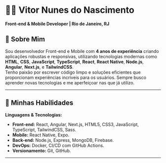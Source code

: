 # 🧑‍💻 **Vitor Nunes do Nascimento**
**Front-end & Mobile Developer | Rio de Janeiro, RJ**  

## 👋 **Sobre Mim**

Sou desenvolvedor Front-end e Mobile com **4 anos de experiência** criando aplicações robustas e responsivas, utilizando tecnologias modernas como **HTML**, **CSS**, **JavaScript**, **TypeScript**, **React**, **React Native**, **Node.js**, **Angular**, **Next.js**, e **TailwindCSS**.  
Tenho paixão por escrever código limpo e soluções eficientes que proporcionam experiências incríveis para os usuários. Sempre busco aprender novas tecnologias e me aperfeiçoar nas que já utilizo.

---

## 🚀 **Minhas Habilidades**

**Linguagens & Tecnologias:**

- **Front-end:** React, Angular, Next.js, HTML5, CSS3, JavaScript, TypeScript, TailwindCSS, Sass.
- **Mobile:** React Native, Expo.
- **Back-end:** Node.js, Express, MongoDB, Firebase.
- **DevOps:** Docker, CI/CD com GitHub Actions.
- **Versionamento:** Git, GitHub.

---
